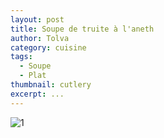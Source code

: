 ```yaml
---
layout: post
title: Soupe de truite à l'aneth
author: Tolva
category: cuisine
tags:
  - Soupe
  - Plat
thumbnail: cutlery
excerpt: ...
---
```


![1](https://farm2.staticflickr.com/1916/30215388447_837bc06f58_c.jpg)
